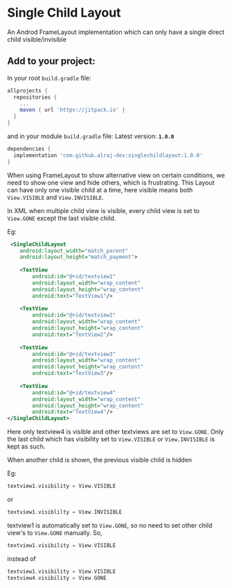 # Single Child Layout
An Androd FrameLayout implementation which can only have a single direct child visible/invisible

Add to your project:
---

In your root `build.gradle` file:
```groovy
allprojects {
  repositories {
    ...
    maven { url 'https://jitpack.io' }
  }
}
```

and in your module `build.gradle` file: Latest version: **`1.0.0`**
```groovy
dependencies {
  implementation 'com.github.alraj-dev:singlechildlayout:1.0.0'
}
```

When using FrameLayout to show alternative view on certain conditions, we need to show one view and hide others, which is frustrating.
This Layout can have only one visible child at a time, here visible means both `View.VISIBLE` and  `View.INVISIBLE`.

In XML when multiple child view is visible, every child view is set to `View.GONE` except the last visible child.

Eg:
```xml
 <SingleChildLayout
    android:layout_width="match_parent"
    android:layout_height="match_payment">
    
    <TextView
        android:id="@+id/textview1"
        android:layout_width="wrap_content"
        android:layout_height="wrap_content"
        android:text="TextView1"/>
        
    <TextView
        android:id="@+id/textview2"
        android:layout_width="wrap_content"
        android:layout_height="wrap_content"
        android:text="TextView2"/>
        
    <TextView
        android:id="@+id/textview3"
        android:layout_width="wrap_content"
        android:layout_height="wrap_content"
        android:text="TextView3"/>
        
    <TextView
        android:id="@+id/textview4"
        android:layout_width="wrap_content"
        android:layout_height="wrap_content"
        android:text="TextView4"/> 
</SingleChildLayout>
```

Here only textview4 is visible and other textviews are set to `View.GONE`.
Only the last child which has visibility set to `View.VISIBLE` or `View.INVISIBLE` is kept as such.

When another child is shown, the previous visible child is hidden

Eg:
```kotlin 
textview1.visibility = View.VISIBLE
```
or
```kotlin
textview1.visiblilty = View.INVISIBLE
```

textview1 is automatically set to `View.GONE`, so no need to set other child view's to `View.GONE` manually. So,
```kotlin
textview1.visibility = View.VISIBLE
```

instead of
```kotlin
textview1.visibility = View.VISIBLE
textview4.visibility = View.GONE
```
